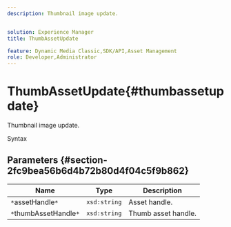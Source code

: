 ```yaml
---
description: Thumbnail image update.


solution: Experience Manager
title: ThumbAssetUpdate

feature: Dynamic Media Classic,SDK/API,Asset Management
role: Developer,Administrator
---
```


# ThumbAssetUpdate{#thumbassetupdate}

Thumbnail image update.

 Syntax 

## Parameters {#section-2fc9bea56b6d4b72b80d4f04c5f9b862}

|  Name  | Type  | Description  |
|---|---|---|
|  `*`assetHandle`*`  | `xsd:string`  | Asset handle.  |
|  `*`thumbAssetHandle`*`  | `xsd:string`  | Thumb asset handle.  |

